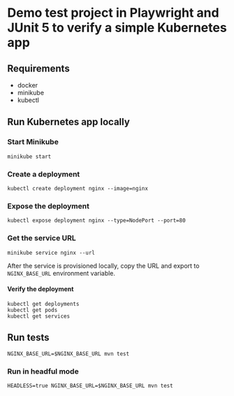 # Demo test project in Playwright and JUnit 5 to verify a simple Kubernetes app

## Requirements
- docker
- minikube
- kubectl

## Run Kubernetes app locally

### Start Minikube
```shell
minikube start
```

### Create a deployment
```shell
kubectl create deployment nginx --image=nginx
```

### Expose the deployment
```shell
kubectl expose deployment nginx --type=NodePort --port=80
```

### Get the service URL
```shell
minikube service nginx --url
```
After the service is provisioned locally, copy the URL and export to `NGINX_BASE_URL` environment variable.

#### Verify the deployment
```shell
kubectl get deployments
kubectl get pods
kubectl get services
```

## Run tests
```shell
NGINX_BASE_URL=$NGINX_BASE_URL mvn test
```
### Run in headful mode
```shell
HEADLESS=true NGINX_BASE_URL=$NGINX_BASE_URL mvn test
```

